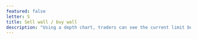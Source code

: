 ```yaml
---
featured: false
letter: S
title: Sell wall / buy wall
description: "Using a depth chart, traders can see the current limit buy and sell points. The graphical representation on the depth chart looks like walls: http://media.coindesk.com/uploads/2015/05/image-1.png"
---
```

